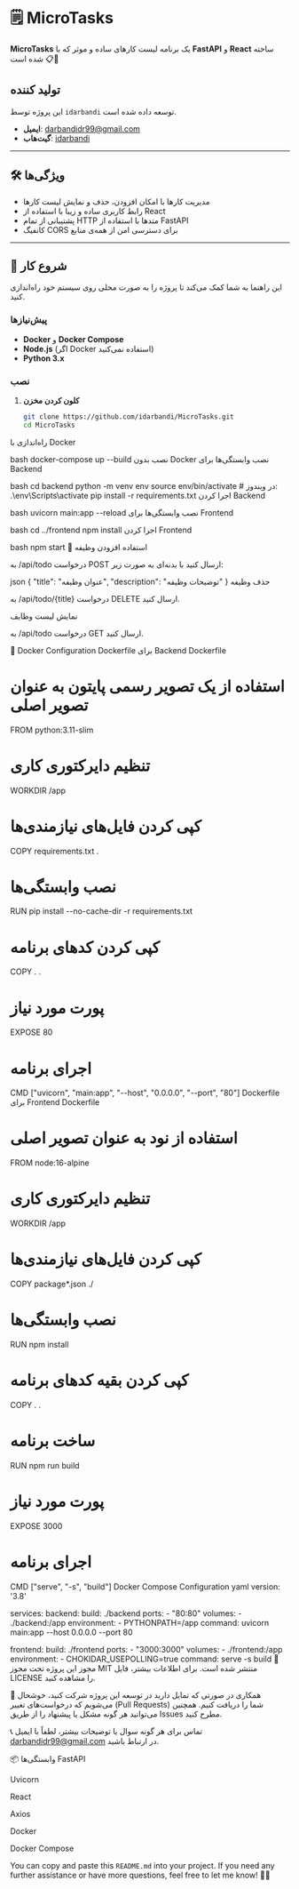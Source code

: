 # 🗒️ MicroTasks

**MicroTasks** یک برنامه لیست کارهای ساده و موثر که با **FastAPI** و **React** ساخته شده است 📋🚀

## تولید کننده
این پروژه توسط `idarbandi` توسعه داده شده است.

- **ایمیل**: [darbandidr99@gmail.com](mailto:darbandidr99@gmail.com)
- **گیت‌هاب**: [idarbandi](https://github.com/idarbandi)

---

## 🛠️ ویژگی‌ها

- مدیریت کارها با امکان افزودن، حذف و نمایش لیست کارها
- رابط کاربری ساده و زیبا با استفاده از React
- پشتیبانی از تمام HTTP متدها با استفاده از FastAPI
- کانفیگ CORS برای دسترسی امن از همه‌ی منابع

---

## 🚀 شروع کار

این راهنما به شما کمک می‌کند تا پروژه را به صورت محلی روی سیستم خود راه‌اندازی کنید.

### پیش‌نیازها

- **Docker** و **Docker Compose**
- **Node.js** (اگر Docker استفاده نمی‌کنید)
- **Python 3.x**

### نصب

1. **کلون کردن مخزن**

   ```bash
   git clone https://github.com/idarbandi/MicroTasks.git
   cd MicroTasks
راه‌اندازی با Docker

bash
docker-compose up --build
نصب بدون Docker
نصب وابستگی‌ها برای Backend

bash
cd backend
python -m venv env
source env/bin/activate  # در ویندوز: .\env\Scripts\activate
pip install -r requirements.txt
اجرا کردن Backend

bash
uvicorn main:app --reload
نصب وابستگی‌ها برای Frontend

bash
cd ../frontend
npm install
اجرا کردن Frontend

bash
npm start
📄 استفاده
افزودن وظیفه

به /api/todo درخواست POST ارسال کنید با بدنه‌ای به صورت زیر:

json
{
  "title": "عنوان وظیفه",
  "description": "توضیحات وظیفه"
}
حذف وظیفه

به /api/todo/{title} درخواست DELETE ارسال کنید.

نمایش لیست وظایف

به /api/todo درخواست GET ارسال کنید.

🐳 Docker Configuration
Dockerfile برای Backend
Dockerfile
# استفاده از یک تصویر رسمی پایتون به عنوان تصویر اصلی
FROM python:3.11-slim

# تنظیم دایرکتوری کاری
WORKDIR /app

# کپی کردن فایل‌های نیازمندی‌ها
COPY requirements.txt .

# نصب وابستگی‌ها
RUN pip install --no-cache-dir -r requirements.txt

# کپی کردن کدهای برنامه
COPY . .

# پورت مورد نیاز
EXPOSE 80

# اجرای برنامه
CMD ["uvicorn", "main:app", "--host", "0.0.0.0", "--port", "80"]
Dockerfile برای Frontend
Dockerfile
# استفاده از نود به عنوان تصویر اصلی
FROM node:16-alpine

# تنظیم دایرکتوری کاری
WORKDIR /app

# کپی کردن فایل‌های نیازمندی‌ها
COPY package*.json ./

# نصب وابستگی‌ها
RUN npm install

# کپی کردن بقیه کدهای برنامه
COPY . .

# ساخت برنامه
RUN npm run build

# پورت مورد نیاز
EXPOSE 3000

# اجرای برنامه
CMD ["serve", "-s", "build"]
Docker Compose Configuration
yaml
version: '3.8'

services:
  backend:
    build: ./backend
    ports:
      - "80:80"
    volumes:
      - ./backend:/app
    environment:
      - PYTHONPATH=/app
    command: uvicorn main:app --host 0.0.0.0 --port 80

  frontend:
    build: ./frontend
    ports:
      - "3000:3000"
    volumes:
      - ./frontend:/app
    environment:
      - CHOKIDAR_USEPOLLING=true
    command: serve -s build
📃 مجوز
این پروژه تحت مجوز MIT منتشر شده است. برای اطلاعات بیشتر، فایل LICENSE را مشاهده کنید.

🤝 همکاری
در صورتی که تمایل دارید در توسعه این پروژه شرکت کنید، خوشحال می‌شویم که درخواست‌های تغییر (Pull Requests) شما را دریافت کنیم. همچنین می‌توانید هر گونه مشکل یا پیشنهاد را از طریق Issues مطرح کنید.

📞 تماس
برای هر گونه سوال یا توضیحات بیشتر، لطفاً با ایمیل darbandidr99@gmail.com در ارتباط باشید.

📦 وابستگی‌ها
FastAPI

Uvicorn

React

Axios

Docker

Docker Compose


You can copy and paste this `README.md` into your project. If you need any further assistance or have more questions, feel free to let me know! 🚀😊
